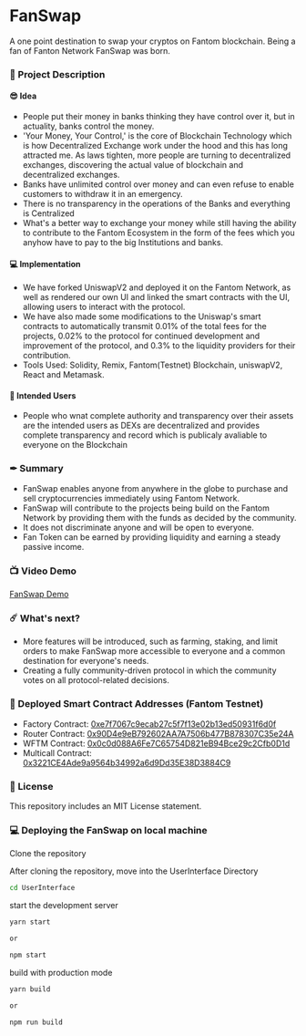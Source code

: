 # FanSwap

A one point destination to swap your cryptos on Fantom blockchain.
Being a fan of Fanton Network FanSwap was born.

### 📝 Project Description

#### 😎 Idea
- People put their money in banks thinking they have control over it, but in actuality, banks control the money.
- 'Your Money, Your Control,' is the core of Blockchain Technology which is how Decentralized Exchange work under the hood and this has long attracted me. As laws tighten, more people are turning to decentralized exchanges, discovering the actual value of blockchain and decentralized exchanges.
- Banks have unlimited control over money and can even refuse to enable customers to withdraw it in an emergency.
- There is no transparency in the operations of the Banks and everything is Centralized
- What's a better way to exchange your money while still having the ability to contribute to the Fantom Ecosystem in the form of the fees which you anyhow have to pay to the big Institutions and banks.

#### 💻 Implementation
- We have forked UniswapV2 and deployed it on the Fantom Network, as well as rendered our own UI and linked the smart contracts with the UI, allowing users to interact with the protocol.
- We have also made some modifications to the Uniswap's smart contracts to automatically transmit 0.01% of the total fees for the projects, 0.02% to the protocol for continued development and improvement of the protocol, and 0.3% to the liquidity providers for their contribution.
- Tools Used: Solidity, Remix, Fantom(Testnet) Blockchain, uniswapV2, React and Metamask.

#### 👥 Intended Users
- People who wnat complete authority and transparency over their assets are the intended users as DEXs are decentralized and provides complete transparency and record which is publicaly avaliable to everyone on the Blockchain

### ✒ Summary
- FanSwap enables anyone from anywhere in the globe to purchase and sell cryptocurrencies immediately using Fantom Network.
- FanSwap will contribute to the projects being build on the Fantom Network by providing them with the funds as decided by the community.
- It does not discriminate anyone and will be open to everyone.
- Fan Token can be earned by providing liquidity and earning a steady passive income.


### 📺 Video Demo
[FanSwap Demo](https://youtu.be/Am-Hkb8npG8)

### ☄️ What's next?
- More features will be introduced, such as farming, staking, and limit orders to make FanSwap more accessible to everyone and a common destination for everyone's needs.
- Creating a fully community-driven protocol in which the community votes on all protocol-related decisions.


### 💪 Deployed Smart Contract Addresses (Fantom Testnet)
- Factory Contract: [0xe7f7067c9ecab27c5f7f13e02b13ed50931f6d0f](https://testnet.ftmscan.com/address/0xe7f7067c9ecab27c5f7f13e02b13ed50931f6d0f)
- Router Contract: [0x90D4e9eB792602AA7A7506b477B878307C35e24A](https://testnet.ftmscan.com/address/0x90d4e9eb792602aa7a7506b477b878307c35e24a)
- WFTM Contract: [0x0c0d088A6Fe7C65754D821eB94Bce29c2Cfb0D1d](https://testnet.ftmscan.com/address/0x0c0d088A6Fe7C65754D821eB94Bce29c2Cfb0D1d)
- Multicall Contract: [0x3221CE4Ade9a9564b34992a6d9Dd35E38D3884C9](https://testnet.ftmscan.com/address/0x3221CE4Ade9a9564b34992a6d9Dd35E38D3884C9)


### 🚫 License
This repository includes an MIT License statement.

### 💻 Deploying the FanSwap on local machine

Clone the repository

After cloning the repository, move into the UserInterface Directory

```sh
cd UserInterface
```

start the development server
```sh
yarn start

or

npm start
```

build with production mode
```sh
yarn build

or

npm run build
```

